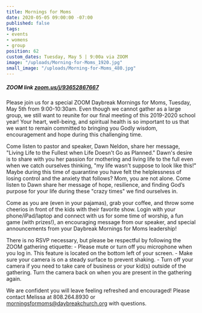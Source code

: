 ```yaml
---
title: Mornings for Moms
date: 2020-05-05 09:00:00 -07:00
published: false
tags:
- events
- womens
- group
position: 62
custom_dates: Tuesday, May 5 | 9:00a via ZOOM
image: "/uploads/Morning-for-Moms_1920.jpg"
small_image: "/uploads/Morning-for-Moms_480.jpg"
---
```


##### ZOOM link [zoom.us/j/93652867667  ](https://zoom.us/j/93652867667  )

Please join us for a special ZOOM Daybreak Mornings for Moms, Tuesday, May 5th from 9:00-10:30am.  Even though we cannot gather as a large group, we still want to reunite for our final meeting of this 2019-2020 school year!  Your heart, well-being, and spiritual health is so important to us that we want to remain committed to bringing you Godly wisdom, encouragement and hope during this challenging time.    

Come listen to pastor and speaker, Dawn Neldon, share her message, "Living Life to the Fullest when Life Doesn't Go as Planned."  Dawn's desire is to share with you her passion for mothering and living life to the full even when we catch ourselves thinking, "my life wasn't suppose to look like this!" Maybe during this time of quarantine you have felt the helplessness of losing control and the anxiety that follows?  Mom, you are not alone.  Come listen to Dawn share her message of hope, resilience, and finding God’s purpose for your life during these "crazy times" we find ourselves in.         

Come as you are (even in your pajamas), grab your coffee, and throw some cheerios in front of the kids with their favorite show.  Login with your phone/iPad/laptop and connect with us for some time of worship, a fun game (with prizes!), an encouraging message from our speaker, and special announcements from your Daybreak Mornings for Moms leadership!   

There is no RSVP necessary, but please be respectful by following the ZOOM gathering etiquette:  - Please mute or turn off you microphone when you log in.  This feature is located on the bottom left of your screen. - Make sure your camera is on a steady surface to prevent shaking.   - Turn off your camera if you need to take care of business or your kid(s) outside of the gathering.  Turn the camera back on when you are present in the gathering again.     

We are confident you will leave feeling refreshed and encouraged!  Please contact Melissa at 808.264.8930 or morningsformoms@daybreakchurch.org with questions.   